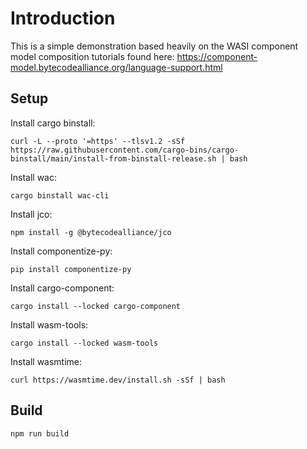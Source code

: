 # Introduction

This is a simple demonstration based heavily on the WASI component model composition tutorials found here: https://component-model.bytecodealliance.org/language-support.html

## Setup

Install cargo binstall:

`curl -L --proto '=https' --tlsv1.2 -sSf https://raw.githubusercontent.com/cargo-bins/cargo-binstall/main/install-from-binstall-release.sh | bash`

Install wac:

`cargo binstall wac-cli`

Install jco:

`npm install -g @bytecodealliance/jco`

Install componentize-py:

`pip install componentize-py`

Install cargo-component:

`cargo install --locked cargo-component`

Install wasm-tools:

`cargo install --locked wasm-tools`

Install wasmtime:

`curl https://wasmtime.dev/install.sh -sSf | bash`

## Build

`npm run build`
